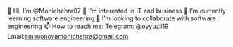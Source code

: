 👋 Hi, I’m @Mohichehra07
👀 I’m interested in IT and business
🌱 I’m currently learning software engineering
💞 I’m looking to collaborate with software engineering
📫 How to reach me:
Telegram: @oyyuzli19
Email:aminjonovamohichehra@gmail.com

